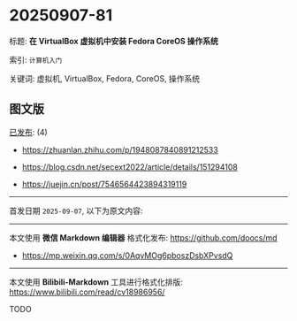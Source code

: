 # 20250907-81

标题:
**在 VirtualBox 虚拟机中安装 Fedora CoreOS 操作系统**

索引: `计算机入门`

关键词: 虚拟机, VirtualBox, Fedora, CoreOS, 操作系统


## 图文版

[已发布](./a.md): (4)

+ <https://zhuanlan.zhihu.com/p/1948087840891212533>

+ <https://blog.csdn.net/secext2022/article/details/151294108>

+ <https://juejin.cn/post/7546564423894319119>

----

首发日期 `2025-09-07`, 以下为原文内容:

----

本文使用 **微信 Markdown 编辑器** 格式化发布: <https://github.com/doocs/md>

+ <https://mp.weixin.qq.com/s/0AqvMOg6pboszDsbXPvsdQ>

----

本文使用 **Bilibili-Markdown** 工具进行格式化排版:
<https://www.bilibili.com/read/cv18986956/>

TODO
